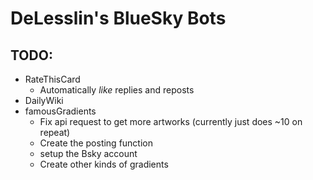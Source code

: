 # DeLesslin's BlueSky Bots

## TODO:

-   RateThisCard
    -   Automatically _like_ replies and reposts
-   DailyWiki
-   famousGradients
    -   Fix api request to get more artworks (currently just does ~10 on repeat)
    -   Create the posting function
    -   setup the Bsky account
    -   Create other kinds of gradients
